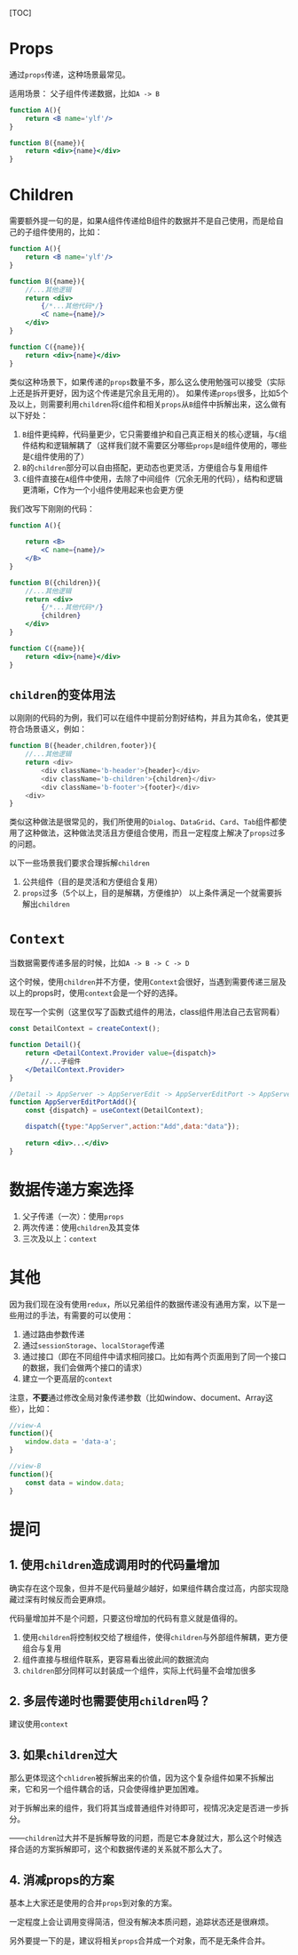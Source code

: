 [TOC]

# Props
通过`props`传递，这种场景最常见。

适用场景：
父子组件传递数据，比如`A -> B`
```jsx
function A(){
    return <B name='ylf'/>
}

function B({name}){
    return <div>{name}</div>
}
```

# Children
需要额外提一句的是，如果A组件传递给B组件的数据并不是自己使用，而是给自己的子组件使用的，比如：
```jsx
function A(){
    return <B name='ylf'/>
}

function B({name}){
    //...其他逻辑
    return <div>
        {/*...其他代码*/}
        <C name={name}/>
    </div>
}

function C({name}){
    return <div>{name}</div>
}
```

类似这种场景下，如果传递的`props`数量不多，那么这么使用勉强可以接受（实际上还是拆开更好，因为这个传递是冗余且无用的）。
如果传递`props`很多，比如5个及以上，则需要利用`children`将`C`组件和相关`props`从`B`组件中拆解出来，这么做有以下好处：
1. `B`组件更纯粹，代码量更少，它只需要维护和自己真正相关的核心逻辑，与`C`组件结构和逻辑解耦了（这样我们就不需要区分哪些`props`是`B`组件使用的，哪些是`C`组件使用的了）
2. `B`的`children`部分可以自由搭配，更动态也更灵活，方便组合与复用组件
3. `C`组件直接在`A`组件中使用，去除了中间组件（冗余无用的代码），结构和逻辑更清晰，C作为一个小组件使用起来也会更方便

我们改写下刚刚的代码：
```jsx
function A(){
    
    return <B>
        <C name={name}/>
    </B>
}

function B({children}){
    //...其他逻辑
    return <div>
        {/*...其他代码*/}
        {children}
    </div>
}

function C({name}){
    return <div>{name}</div>
}
```

## `children`的变体用法
以刚刚的代码的为例，我们可以在组件中提前分割好结构，并且为其命名，使其更符合场景语义，例如：
```js
function B({header,children,footer}){
    //...其他逻辑
    return <div>
        <div className='b-header'>{header}</div>   
        <div className='b-children'>{children}</div>   
        <div className='b-footer'>{footer}</div>   
    <div>
}
```
类似这种做法是很常见的，我们所使用的`Dialog`、`DataGrid`、`Card`、`Tab`组件都使用了这种做法，这种做法灵活且方便组合使用，而且一定程度上解决了`props`过多的问题。

以下一些场景我们要求合理拆解`children`
1. 公共组件（目的是灵活和方便组合复用）
2. `props`过多（5个以上，目的是解耦，方便维护）
以上条件满足一个就需要拆解出`children`

# `Context`
当数据需要传递多层的时候，比如`A -> B -> C -> D`

这个时候，使用`children`并不方便，使用`Context`会很好，当遇到需要传递三层及以上的props时，使用`context`会是一个好的选择。

现在写一个实例（这里仅写了函数式组件的用法，class组件用法自己去官网看）
```jsx
const DetailContext = createContext();

function Detail(){
    return <DetailContext.Provider value={dispatch}>
        //...子组件
    </DetailContext.Provider>
}

//Detail -> AppServer -> AppServerEdit -> AppServerEditPort -> AppServerEditPortAdd
function AppServerEditPortAdd(){
    const {dispatch} = useContext(DetailContext);

    dispatch({type:"AppServer",action:"Add",data:"data"});    
   
    return <div>...</div>
}
```

# 数据传递方案选择 
1. 父子传递（一次）：使用`props`
2. 两次传递：使用`children`及其变体
3. 三次及以上：`context`

# 其他
因为我们现在没有使用`redux`，所以兄弟组件的数据传递没有通用方案，以下是一些用过的手法，有需要的可以使用：
1. 通过路由参数传递
2. 通过`sessionStorage`、`localStorage`传递
3. 通过接口（即在不同组件中请求相同接口。比如有两个页面用到了同一个接口的数据，我们会做两个接口的请求）
4. 建立一个更高层的`context`

注意，**不要**通过修改全局对象传递参数（比如window、document、Array这些），比如：

```js
//view-A
function(){
    window.data = 'data-a';
}

//view-B
function(){
    const data = window.data;
}
```

# 提问
## 1. 使用`children`造成调用时的代码量增加

确实存在这个现象，但并不是代码量越少越好，如果组件耦合度过高，内部实现隐藏过深有时候反而会更麻烦。

代码量增加并不是个问题，只要这份增加的代码有意义就是值得的。

1. 使用`children`将控制权交给了根组件，使得`children`与外部组件解耦，更方便组合与复用
2. 组件直接与根组件联系，更容易看出彼此间的数据流向
3. `children`部分同样可以封装成一个组件，实际上代码量不会增加很多

## 2. 多层传递时也需要使用`children`吗？
建议使用`context`

## 3. 如果`children`过大
那么更体现这个`chlidren`被拆解出来的价值，因为这个复杂组件如果不拆解出来，它和另一个组件耦合的话，只会使得维护更加困难。

对于拆解出来的组件，我们将其当成普通组件对待即可，视情况决定是否进一步拆分。

——`children`过大并不是拆解导致的问题，而是它本身就过大，那么这个时候选择合适的方案拆解即可，这个和数据传递的关系就不那么大了。

## 4. 消减props的方案
基本上大家还是使用的合并`props`到对象的方案。

一定程度上会让调用变得简洁，但没有解决本质问题，追踪状态还是很麻烦。

另外要提一下的是，建议将相关`props`合并成一个对象，而不是无条件合并。